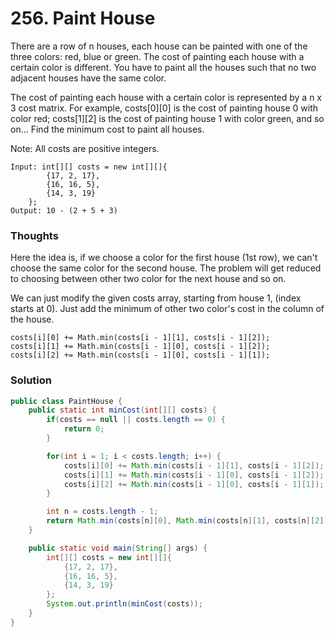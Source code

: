 # 256. Paint House
There are a row of n houses, each house can be painted with one of the three colors: red, blue or green. The cost of painting each house with a certain color is different. You have to paint all the houses such that no two adjacent houses have the same color.

The cost of painting each house with a certain color is represented by a n x 3 cost matrix. For example, costs[0][0] is the cost of painting house 0 with color red; costs[1][2] is the cost of painting house 1 with color green, and so on... Find the minimum cost to paint all houses.

Note:
All costs are positive integers.

    Input: int[][] costs = new int[][]{
            {17, 2, 17},
            {16, 16, 5},
            {14, 3, 19}
        };
    Output: 10 - (2 + 5 + 3)

### Thoughts
Here the idea is, if we choose a color for the first house (1st row), we can't choose the same color for the second house. The problem will get reduced to choosing between other two color for the next house and so on. 

We can just modify the given costs array, starting from house 1, (index starts at 0). Just add the minimum of other two color's cost in the column of the house. 

    costs[i][0] += Math.min(costs[i - 1][1], costs[i - 1][2]);
    costs[i][1] += Math.min(costs[i - 1][0], costs[i - 1][2]);
    costs[i][2] += Math.min(costs[i - 1][0], costs[i - 1][1]);

### Solution
```java
public class PaintHouse {
    public static int minCost(int[][] costs) {
        if(costs == null || costs.length == 0) {
            return 0;
        }

        for(int i = 1; i < costs.length; i++) {
            costs[i][0] += Math.min(costs[i - 1][1], costs[i - 1][2]);
            costs[i][1] += Math.min(costs[i - 1][0], costs[i - 1][2]);
            costs[i][2] += Math.min(costs[i - 1][0], costs[i - 1][1]);
        }

        int n = costs.length - 1;
        return Math.min(costs[n][0], Math.min(costs[n][1], costs[n][2]));
    }

    public static void main(String[] args) {
        int[][] costs = new int[][]{
            {17, 2, 17},
            {16, 16, 5},
            {14, 3, 19}
        };
        System.out.println(minCost(costs));
    }
}
```